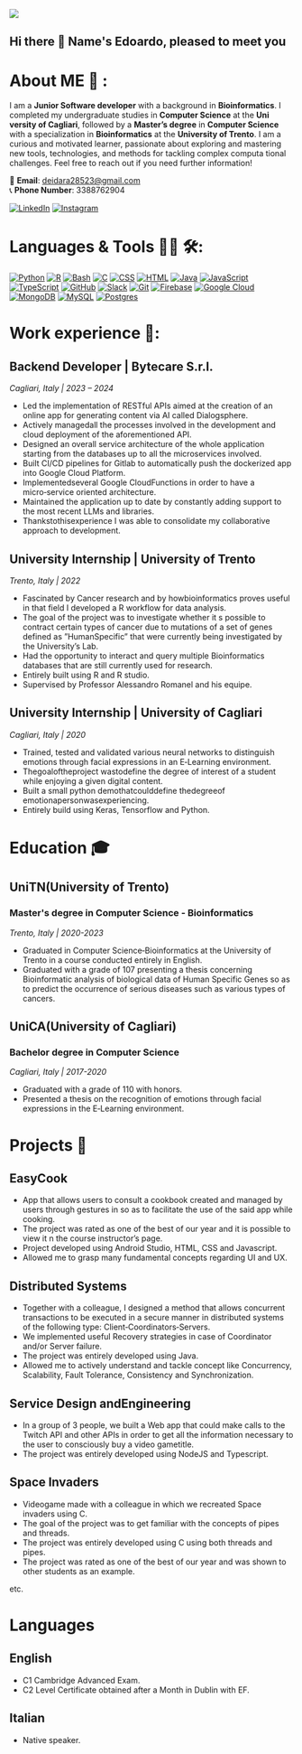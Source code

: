 ![](https://github.com/DEIDARA285231/DEIDARA285231/blob/main/Star%20Wars%20Rebels%20Darth%20Vader%20Gif%20GIF%20-%20Star%20Wars%20Rebels%20Darth%20Vader%20Gif%20Star%20Wars%20Darth%20Vader%20-%20Discover%20%26%20Share%20GIFs.gif)

## Hi there 👋 Name's Edoardo, pleased to meet you
# About ME 💬 :
 I am a **Junior Software developer** with a background in **Bioinformatics**. I completed my undergraduate studies in **Computer Science** at the **Uni
versity of Cagliari**, followed by a **Master’s degree** in **Computer Science** with a specialization in **Bioinformatics** at the **University of Trento**. I am a
 curious and motivated learner, passionate about exploring and mastering new tools, technologies, and methods for tackling complex computa
tional challenges. Feel free to reach out if you need further information!

📧 **Email**: [deidara28523@gmail.com](mailto:deidara28523@gmail.com)  
📞 **Phone Number**: 3388762904

[![LinkedIn](https://img.shields.io/badge/LinkedIn-blue?style=flat&logo=linkedin)](https://www.linkedin.com/in/edoardo-schioccola-235144178/) 
[![Instagram](https://img.shields.io/badge/Instagram-E1306C?style=flat&logo=instagram&logoColor=white)](https://www.instagram.com/edoardoschioccola/)

# Languages & Tools 👨‍💻 🛠:
[![Python](https://img.shields.io/badge/Python-3776AB?logo=python&logoColor=fff)](#)
[![R](https://img.shields.io/badge/R-%23276DC3.svg?logo=r&logoColor=white)](#)
[![Bash](https://img.shields.io/badge/Bash-4EAA25?logo=gnubash&logoColor=fff)](#)
[![C](https://img.shields.io/badge/C-00599C?logo=c&logoColor=white)](#)
[![CSS](https://img.shields.io/badge/CSS-1572B6?logo=css3&logoColor=fff)](#)
[![HTML](https://img.shields.io/badge/HTML-%23E34F26.svg?logo=html5&logoColor=white)](#)
[![Java](https://img.shields.io/badge/Java-%23ED8B00.svg?logo=openjdk&logoColor=white)](#)
[![JavaScript](https://img.shields.io/badge/JavaScript-F7DF1E?logo=javascript&logoColor=000)](#)
[![TypeScript](https://img.shields.io/badge/TypeScript-3178C6?logo=typescript&logoColor=fff)](#)
[![GitHub](https://img.shields.io/badge/GitHub-%23121011.svg?logo=github&logoColor=white)](#)
[![Slack](https://img.shields.io/badge/Slack-4A154B?logo=slack&logoColor=fff)](#)
[![Git](https://img.shields.io/badge/Git-F05032?logo=git&logoColor=fff)](#)
[![Firebase](https://img.shields.io/badge/Firebase-039BE5?logo=Firebase&logoColor=white)](#)
[![Google Cloud](https://img.shields.io/badge/Google%20Cloud-%234285F4.svg?logo=google-cloud&logoColor=white)](#)
[![MongoDB](https://img.shields.io/badge/MongoDB-%234ea94b.svg?logo=mongodb&logoColor=white)](#)
[![MySQL](https://img.shields.io/badge/MySQL-4479A1?logo=mysql&logoColor=fff)](#)
[![Postgres](https://img.shields.io/badge/Postgres-%23316192.svg?logo=postgresql&logoColor=white)](#)

# Work experience 💼:

## Backend Developer | Bytecare S.r.l.
_Cagliari, Italy | 2023 – 2024_
- Led the implementation of RESTful APIs aimed at the creation of an online app for generating content via AI called Dialogsphere.
- Actively managedall the processes involved in the development and cloud deployment of the aforementioned API.
- Designed an overall service architecture of the whole application starting from the databases up to all the microservices involved.
- Built CI/CD pipelines for Gitlab to automatically push the dockerized app into Google Cloud Platform.
- Implementedseveral Google CloudFunctions in order to have a micro‑service oriented architecture.
- Maintained the application up to date by constantly adding support to the most recent LLMs and libraries.
- Thankstothisexperience I was able to consolidate my collaborative approach to development.

## University Internship | University of Trento
_Trento, Italy | 2022_
- Fascinated by Cancer research and by howbioinformatics proves useful in that field I developed a R workflow for data analysis.
- The goal of the project was to investigate whether it s possible to contract certain types of cancer due to mutations of a set of genes defined as
 ”HumanSpecific” that were currently being investigated by the University’s Lab.
- Had the opportunity to interact and query multiple Bioinformatics databases that are still currently used for research.
- Entirely built using R and R studio.
- Supervised by Professor Alessandro Romanel and his equipe.

## University Internship | University of Cagliari
_Cagliari, Italy | 2020_
- Trained, tested and validated various neural networks to distinguish emotions through facial expressions in an E‑Learning environment.
- Thegoaloftheproject wastodefine the degree of interest of a student while enjoying a given digital content.
- Built a small python demothatcoulddefine thedegreeof emotionapersonwasexperiencing.
- Entirely build using Keras, Tensorflow and Python.

# Education 🎓

## UniTN(University of Trento)
### Master's degree in Computer Science - Bioinformatics
_Trento, Italy | 2020-2023_
- Graduated in Computer Science‑Bioinformatics at the University of Trento in a course conducted entirely in English.
- Graduated with a grade of 107 presenting a thesis concerning Bioinformatic analysis of biological data of Human Specific Genes so as to predict
 the occurrence of serious diseases such as various types of cancers.

## UniCA(University of Cagliari)
### Bachelor degree in Computer Science
_Cagliari, Italy | 2017-2020_
- Graduated with a grade of 110 with honors.
- Presented a thesis on the recognition of emotions through facial expressions in the E‑Learning environment.

# Projects 🎯
## EasyCook
- App that allows users to consult a cookbook created and managed by users through gestures in so as to facilitate the use of the said app while
 cooking.
- The project was rated as one of the best of our year and it is possible to view it n the course instructor’s page.
- Project developed using Android Studio, HTML, CSS and Javascript.
- Allowed me to grasp many fundamental concepts regarding UI and UX.

## Distributed Systems
- Together with a colleague, I designed a method that allows concurrent transactions to be executed in a secure manner in distributed systems
 of the following type: Client‑Coordinators‑Servers.
- We implemented useful Recovery strategies in case of Coordinator and/or Server failure.
- The project was entirely developed using Java.
- Allowed me to actively understand and tackle concept like Concurrency, Scalability, Fault Tolerance, Consistency and Synchronization.

## Service Design andEngineering
- In a group of 3 people, we built a Web app that could make calls to the Twitch API and other APIs in order to get all the information necessary
 to the user to consciously buy a video gametitle.
- The project was entirely developed using NodeJS and Typescript.

## Space Invaders
- Videogame made with a colleague in which we recreated Space invaders using C.
- The goal of the project was to get familiar with the concepts of pipes and threads.
- The project was entirely developed using C using both threads and pipes.
- The project was rated as one of the best of our year and was shown to other students as an example.

etc.

# Languages 
## English
- C1 Cambridge Advanced Exam.
- C2 Level Certificate obtained after a Month in Dublin with EF.

## Italian
- Native speaker.












